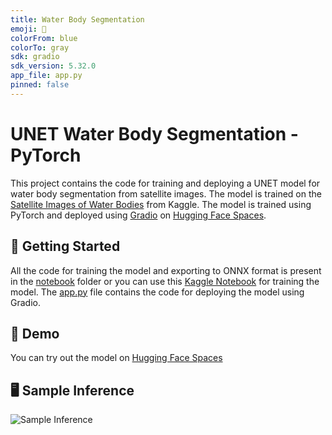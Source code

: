 ```yaml
---
title: Water Body Segmentation
emoji: 🤗
colorFrom: blue
colorTo: gray
sdk: gradio
sdk_version: 5.32.0
app_file: app.py
pinned: false
---
```


# UNET Water Body Segmentation - PyTorch

This project contains the code for training and deploying a UNET model for water body segmentation from satellite images. The model is trained on the [Satellite Images of Water Bodies](https://www.kaggle.com/datasets/franciscoescobar/satellite-images-of-water-bodies) from Kaggle. The model is trained using PyTorch and deployed using [Gradio](https://gradio.app/) on [Hugging Face Spaces](https://huggingface.co/spaces).

## 🚀 Getting Started

All the code for training the model and exporting to ONNX format is present in the [notebook](notebooks) folder or you can use this [Kaggle Notebook](https://www.kaggle.com/code/gauthamkrishnan119/water-body-segmentation-pytorch) for training the model. The [app.py](app.py) file contains the code for deploying the model using Gradio. 

## 🤗 Demo

You can try out the model on [Hugging Face Spaces](https://huggingface.co/spaces/gauthamk/water-body-segmentation)

## 🖥️ Sample Inference

![Sample Inference](samples/sample1.png)